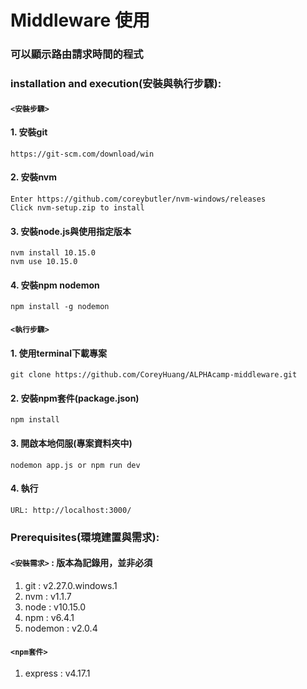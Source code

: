 # Middleware 使用
### 可以顯示路由請求時間的程式


### installation and execution(安裝與執行步驟):
#### `<安裝步驟>`
#### 1. 安裝git
```
https://git-scm.com/download/win
```
#### 2. 安裝nvm
```
Enter https://github.com/coreybutler/nvm-windows/releases
Click nvm-setup.zip to install
```
#### 3. 安裝node.js與使用指定版本
```
nvm install 10.15.0
nvm use 10.15.0
```
#### 4. 安裝npm nodemon
```
npm install -g nodemon
```

#### `<執行步驟>`
#### 1. 使用terminal下載專案
```
git clone https://github.com/CoreyHuang/ALPHAcamp-middleware.git
```
#### 2. 安裝npm套件(package.json)
```
npm install
```
#### 3. 開啟本地伺服(專案資料夾中)
```
nodemon app.js or npm run dev
```
#### 4. 執行
```
URL: http://localhost:3000/
```

### Prerequisites(環境建置與需求):
#### `<安裝需求>` : 版本為記錄用，並非必須
 1. git : v2.27.0.windows.1
 2. nvm : v1.1.7
 3. node : v10.15.0
 4. npm : v6.4.1
 5. nodemon : v2.0.4
#### `<npm套件>`
 1. express : v4.17.1

